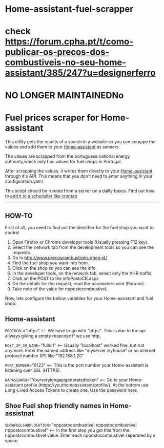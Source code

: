 # Home-assistant-fuel-scrapper 
# check https://forum.cpha.pt/t/como-publicar-os-precos-dos-combustiveis-no-seu-home-assistant/385/247?u=designerferro

# NO LONGER MAINTAINEDNo 
Fuel prices scraper for Home-assistant
======================================

This utility gets the results of a search in a website so you can scrappe the values and add them to your [Home-assistant](https://www.home-assistant.io/) as sensors. 

The values are scrapped from the portuguese national energy authority,which only has values for fuel shops in Portugal.

After scrapping the values, it writes them directly to your [Home-assistant](https://www.home-assistant.io/) through it's API. This means that you don't need to enter anything in your configuration.yaml. 

This script should be runned from a server on a dailly bases. Find out how to [add it to a scheduller like crontab](https://www.cyberciti.biz/faq/how-do-i-add-jobs-to-cron-under-linux-or-unix-oses/).

---

## HOW-TO

First of all, you need to find out the identifier for the fuel shop you want to control
1. Open Firefox or Chrome developer tools (Usually pressing F12 key).
1. Select the network tab from the development tools so you can see the requests.  
1. Go to http://www.precoscombustiveis.dgeg.pt/
1. Find the fuel shop you want info from.
1. Click on the shop so you can see the info
1. In the developer tools, on the network tab, select only the XHR traffic.
1. Click on the POST to the infoPostoCB.aspx
1. On the details for the request, read the parameters sent (Params).
1. Take note of the value for nppostocombustivel.

Now, lets configure the bellow variables for your Home-assistant and fuel shop:

## Home-assistant

`PROTOCOL`="https" <-- We have to go with "https". This is due to the api allways giving a empty response if we use http.

`HOST_IP_OR_NAME`="fullurl" <-- Usually "localhost" worked fine, but not anymore. Enter the named address like "myserver.myhouse" or an internet protocol number (IP) like "192.168.1.20"

`PORT_NUMBER`="8123" <-- This is the port number your Home-assistant is listening over SSL (HTTPS).

`HAPASSOWRD`="Yourverylongapigeneratedtoken" <-- Go to your Home-assistant profile (https://yourhomeassistant/profile/). At the bottom use Long-Lived Access Tokens to create one. Use the password here.

## Shoe Fuel shop friendly names in Home-assistnat
`SHOWFUELSHOPLOCATION`="nppostocombustivel nppostocombustivel nppostocombustivel" <-- In the first step you got this from the nppostocombustivel value. Enter each nppostocombustivel separated by a space.
